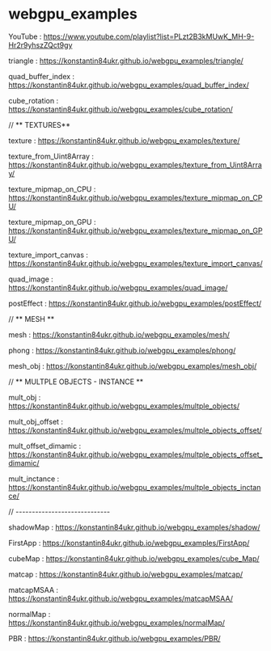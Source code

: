 # webgpu_examples

YouTube : https://www.youtube.com/playlist?list=PLzt2B3kMUwK_MH-9-Hr2r9yhszZQct9gy

triangle : https://konstantin84ukr.github.io/webgpu_examples/triangle/

quad_buffer_index : https://konstantin84ukr.github.io/webgpu_examples/quad_buffer_index/

cube_rotation : https://konstantin84ukr.github.io/webgpu_examples/cube_rotation/

// ** TEXTURES**

texture : https://konstantin84ukr.github.io/webgpu_examples/texture/

texture_from_Uint8Array : https://konstantin84ukr.github.io/webgpu_examples/texture_from_Uint8Array/

texture_mipmap_on_CPU : https://konstantin84ukr.github.io/webgpu_examples/texture_mipmap_on_CPU/

texture_mipmap_on_GPU : https://konstantin84ukr.github.io/webgpu_examples/texture_mipmap_on_GPU/

texture_import_canvas : https://konstantin84ukr.github.io/webgpu_examples/texture_import_canvas/

quad_image : https://konstantin84ukr.github.io/webgpu_examples/quad_image/

postEffect : https://konstantin84ukr.github.io/webgpu_examples/postEffect/

// ** MESH **

mesh : https://konstantin84ukr.github.io/webgpu_examples/mesh/

phong : https://konstantin84ukr.github.io/webgpu_examples/phong/

mesh_obj : https://konstantin84ukr.github.io/webgpu_examples/mesh_obj/

// ** MULTPLE OBJECTS - INSTANCE **

mult_obj : https://konstantin84ukr.github.io/webgpu_examples/multple_objects/

mult_obj_offset : https://konstantin84ukr.github.io/webgpu_examples/multple_objects_offset/

mult_offset_dimamic : https://konstantin84ukr.github.io/webgpu_examples/multple_objects_offset_dimamic/

mult_inctance : https://konstantin84ukr.github.io/webgpu_examples/multple_objects_inctance/

// -----------------------------

shadowMap : https://konstantin84ukr.github.io/webgpu_examples/shadow/

FirstApp : https://konstantin84ukr.github.io/webgpu_examples/FirstApp/

cubeMap : https://konstantin84ukr.github.io/webgpu_examples/cube_Map/

matcap : https://konstantin84ukr.github.io/webgpu_examples/matcap/

matcapMSAA : https://konstantin84ukr.github.io/webgpu_examples/matcapMSAA/

normalMap : https://konstantin84ukr.github.io/webgpu_examples/normalMap/

PBR : https://konstantin84ukr.github.io/webgpu_examples/PBR/

